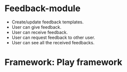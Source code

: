 # Feedback-module
- Create/update feedback templates.
- User can give feedback.
- User can receive feedback.
- User can request feedback to other user.
- User can see all the received feedbacks.

# Framework: Play framework